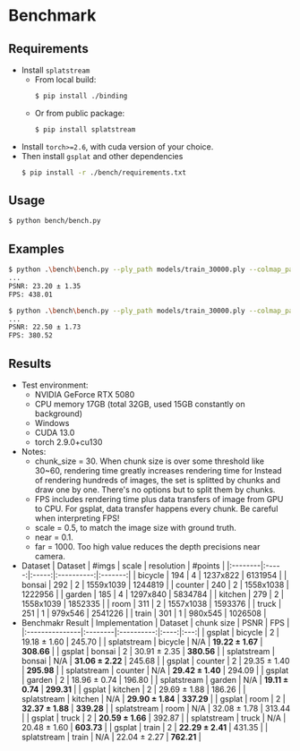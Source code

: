 # Benchmark

## Requirements
- Install `splatstream`
  - From local build:
    ```bash
    $ pip install ./binding
    ```
  - Or from public package:
    ```bash
    $ pip install splatstream
    ```
- Install `torch>=2.6`, with cuda version of your choice.
- Then install `gsplat` and other dependencies
  ```bash
  $ pip install -r ./bench/requirements.txt
  ```

## Usage
```bash
$ python bench/bench.py
```

## Examples
```bash
$ python .\bench\bench.py --ply_path models/train_30000.ply --colmap_path models/tandt_db/tandt/train --scale 0.5 --target splatstream --first 20
...
PSNR: 23.20 ± 1.35
FPS: 438.01

$ python .\bench\bench.py --ply_path models/train_30000.ply --colmap_path models/tandt_db/tandt/train --scale 0.5 --target gsplat --first 20 --chunk_size 10
...
PSNR: 22.50 ± 1.73
FPS: 380.52
```

## Results
- Test environment:
  - NVIDIA GeForce RTX 5080
  - CPU memory 17GB (total 32GB, used 15GB constantly on background)
  - Windows
  - CUDA 13.0
  - torch 2.9.0+cu130
- Notes:
  - chunk_size = 30. When chunk size is over some threshold like 30~60, rendering time greatly increases rendering time for 
    Instead of rendering hundreds of images, the set is splitted by chunks and draw one by one.
    There's no options but to split them by chunks.
  - FPS includes rendering time plus data transfers of image from GPU to CPU.
    For gsplat, data transfer happens every chunk.
    Be careful when interpreting FPS!
  - scale = 0.5, to match the image size with ground truth.
  - near = 0.1.
  - far = 1000. Too high value reduces the depth precisions near camera.
- Dataset
  | Dataset | #imgs | scale | resolution | #points |
  |:--------|:-----:|:-----:|:----------:|:-------:|
  | bicycle | 194   |     4 |   1237x822 | 6131954 |
  | bonsai  | 292   |     2 |  1559x1039 | 1244819 |
  | counter | 240   |     2 |  1558x1038 | 1222956 |
  | garden  | 185   |     4 |   1297x840 | 5834784 |
  | kitchen | 279   |     2 |  1558x1039 | 1852335 |
  | room    | 311   |     2 |  1557x1038 | 1593376 |
  | truck   | 251   |     1 |    979x546 | 2541226 |
  | train   | 301   |     1 |    980x545 | 1026508 |
- Benchmakr Result
  | Implementation | Dataset | chunk size | PSNR | FPS |
  |:---------------|:--------|:----------:|:----:|:---:|
  | gsplat      | bicycle |  2  |   19.18 ± 1.60   |    245.70   |
  | splatstream | bicycle | N/A | **19.22 ± 1.67** |  **308.66** |
  | gsplat      | bonsai  |  2  |   30.91 ± 2.35   |  **380.56** |
  | splatstream | bonsai  | N/A | **31.06 ± 2.22** |    245.68   |
  | gsplat      | counter |  2  |   29.35 ± 1.40   |  **295.98** |
  | splatstream | counter | N/A | **29.42 ± 1.40** |    294.09   |
  | gsplat      | garden  |  2  |   18.96 ± 0.74   |    196.80   |
  | splatstream | garden  | N/A | **19.11 ± 0.74** |  **299.31** |
  | gsplat      | kitchen |  2  |   29.69 ± 1.88   |    186.26   |
  | splatstream | kitchen | N/A | **29.90 ± 1.84** |  **337.29** |
  | gsplat      | room    |  2  | **32.37 ± 1.88** |  **339.28** |
  | splatstream | room    | N/A |   32.08 ± 1.78   |    313.44   |
  | gsplat      | truck   |  2  | **20.59 ± 1.66** |    392.87   |
  | splatstream | truck   | N/A |   20.48 ± 1.60   |  **603.73** |
  | gsplat      | train   |  2  | **22.29 ± 2.41** |    431.35   |
  | splatstream | train   | N/A |   22.04 ± 2.27   |  **762.21** |
